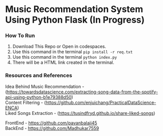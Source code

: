 # Music Recommendation System Using Python Flask (In Progress)

### How To Run
1. Download This Repo or Open in codespaces. <br>
2. Use this command in the terminal <code>pip install -r req.txt</code> <br>
3. Use this command in the terminal <code>python index.py</code> <br>
4. There will be a HTML link created in the terminal.

### Resources and References

Idea Behind Music Recommendation - (https://towardsdatascience.com/extracting-song-data-from-the-spotify-api-using-python-b1e79388d50)
<br>
Content Filtering - (https://github.com/enjuichang/PracticalDataScience-ENCA)
<br>
Liked Songs Extraction - (https://tusindfryd.github.io/share-liked-songs)

FrontEnd - https://github.com/pavanbalaji45 <br>
BackEnd - https://github.com/Madhukar7559
